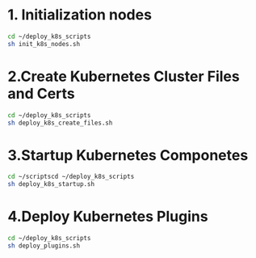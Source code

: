 # 1. Initialization nodes

```sh
cd ~/deploy_k8s_scripts
sh init_k8s_nodes.sh
```



# 2.Create Kubernetes Cluster Files and Certs

```sh
cd ~/deploy_k8s_scripts
sh deploy_k8s_create_files.sh
```



# 3.Startup Kubernetes Componetes

```sh
cd ~/scriptscd ~/deploy_k8s_scripts
sh deploy_k8s_startup.sh
```



# 4.Deploy Kubernetes Plugins

```sh
cd ~/deploy_k8s_scripts
sh deploy_plugins.sh
```

